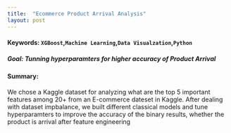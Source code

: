 ```yaml
---
title:  "Ecommerce Product Arrival Analysis"
layout: post
---
```

#### Keywords: `XGBoost`,`Machine Learning`,`Data Visualzation`,`Python`

##### Goal: Tunning hyperparamters for higher accuracy of Product Arrival


#### Summary: 
We chose a Kaggle dataset for analyzing what are the top 5 important features among 20+ from an E-commerce dateset in Kaggle. After dealing with dataset impbalance, we
built different classical models and tune hyperparamters to improve the accuracy of the binary results, whether the product is arrival after feature engineering
